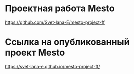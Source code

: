 # Проектная работа Mesto
https://github.com/Svet-lana-E/mesto-project-ff


# Ссылка на опубликованный проект Mesto
https://svet-lana-e.github.io/mesto-project-ff/